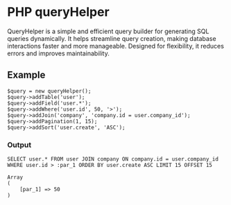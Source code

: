 # PHP queryHelper
QueryHelper is a simple and efficient query builder for generating SQL queries dynamically. It helps streamline query creation, making database interactions faster and more manageable. Designed for flexibility, it reduces errors and improves maintainability.

## Example
```
$query = new queryHelper();
$query->addTable('user');
$query->addField('user.*');
$query->addWhere('user.id', 50, '>');
$query->addJoin('company', 'company.id = user.company_id');
$query->addPagination(1, 15);
$query->addSort('user.create', 'ASC');
```
### Output
```
SELECT user.* FROM user JOIN company ON company.id = user.company_id WHERE user.id > :par_1 ORDER BY user.create ASC LIMIT 15 OFFSET 15

Array
(
    [par_1] => 50
)
```
